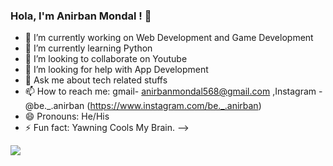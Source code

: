 ### Hola, I'm Anirban Mondal ! 👋


- 🔭 I’m currently working on Web Development and Game Development
- 🌱 I’m currently learning Python
- 👯 I’m looking to collaborate on Youtube
- 🤔 I’m looking for help with App Development
- 💬 Ask me about tech related stuffs
- 📫 How to reach me: gmail- anirbanmondal568@gmail.com ,Instagram -@be._.anirban (https://www.instagram.com/be._.anirban)
- 😄 Pronouns: He/His
- ⚡ Fun fact: Yawning Cools My Brain.
-->
<img src="https://github-readme-stats.vercel.app/api?username=Rakuten1&&show_icons=true&title_color=ffffff&icon_color==bb2acf&text_color=daf7dc&bg_color=961677">
